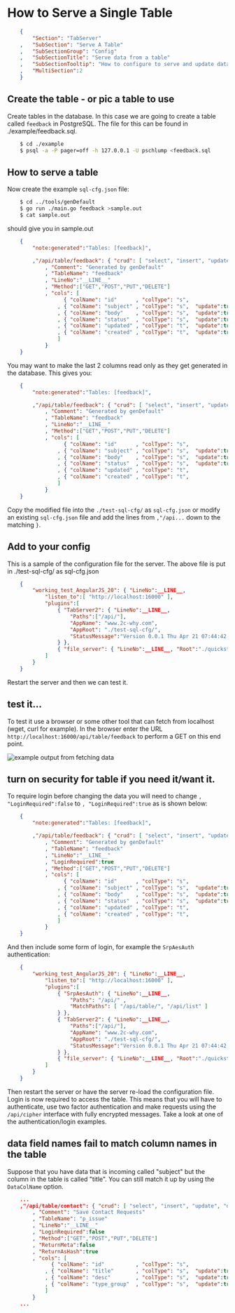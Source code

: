 How to Serve a Single Table
===========================
``` JSON
	{
		"Section": "TabServer"
	,	"SubSection": "Serve A Table"
	,	"SubSectionGroup": "Config"
	,	"SubSectionTitle": "Serve data from a table"
	,	"SubSectionTooltip": "How to configure to serve and update data in a single table"
	, 	"MultiSection":2
	}
```




## Create the table - or pic a table to use

Create tables in the database.  In this case we are going to create a table called `feedback` in PostgreSQL.
The file for this can be found in ./example/feedback.sql.

``` bash
	$ cd ./example
	$ psql -a -P pager=off -h 127.0.0.1 -U pschlump <feedback.sql
```


## How to serve a table

Now create the example `sql-cfg.json` file:

``` bash
	$ cd ../tools/genDefault
	$ go run ./main.go feedback >sample.out
	$ cat sample.out
```

should give you in sample.out

``` JSON
	{
		"note:generated":"Tables: [feedback]", 

		,"/api/table/feedback": { "crud": [ "select", "insert", "update", "delete", "info" ]
			, "Comment": "Generated by genDefault"
			, "TableName": "feedback"
			, "LineNo":"__LINE__"
			, "Method":["GET","POST","PUT","DELETE"]
			, "cols": [
				  { "colName": "id"      , "colType": "s",	               "insert":true, "autoGen":true, "isPk": true }
				, { "colName": "subject" , "colType": "s",	"update":true, "insert":true		}
				, { "colName": "body"    , "colType": "s",	"update":true, "insert":true		}
				, { "colName": "status"  , "colType": "s",	"update":true, "insert":true		}
				, { "colName": "updated" , "colType": "t",	"update":true, "insert":true		}
				, { "colName": "created" , "colType": "t",	"update":true, "insert":true		}
				]
			}
	}
```

You may want to make the last 2 columns read only as they get generated in the database.  This gives you:

``` JSON
	{
		"note:generated":"Tables: [feedback]", 

		,"/api/table/feedback": { "crud": [ "select", "insert", "update", "delete", "info" ]
			, "Comment": "Generated by genDefault"
			, "TableName": "feedback"
			, "LineNo":"__LINE__"
			, "Method":["GET","POST","PUT","DELETE"]
			, "cols": [
				  { "colName": "id"      , "colType": "s",	               "insert":true, "autoGen":true, "isPk": true }
				, { "colName": "subject" , "colType": "s",	"update":true, "insert":true		}
				, { "colName": "body"    , "colType": "s",	"update":true, "insert":true		}
				, { "colName": "status"  , "colType": "s",	"update":true, "insert":true		}
				, { "colName": "updated" , "colType": "t",                                      }
				, { "colName": "created" , "colType": "t",                                      }
				]
			}
	}
```

Copy the modified file into the `./test-sql-cfg/` as `sql-cfg.json` or modify an existing `sql-cfg.json` file and add the 
lines from `,"/api...` down to the matching `}`.

## Add to your config

This is a sample of the configuration file for the server.  The above file is put in ./test-sql-cfg/ as sql-cfg.json

``` JSON
	{
		"working_test_AngularJS_20": { "LineNo":__LINE__,
			"listen_to":[ "http://localhost:16000" ],
			"plugins":[
				{ "TabServer2": { "LineNo":__LINE__,
					"Paths":["/api/"],
					"AppName": "www.2c-why.com",
					"AppRoot": "./test-sql-cfg/",
					"StatusMessage":"Version 0.0.1 Thu Apr 21 07:44:42 MDT 2016"
				} },
				{ "file_server": { "LineNo":__LINE__, "Root":"./quickstart", "Paths":"/"  } }
			]
		}
	}
```

Restart the server and then we can test it.

## test it...

To test it use a browser or some other tool that can fetch from localhost (wget, curl for example).
In the browser enter the URL `http://localhost:16000/api/table/feedback` to perform a GET on this end point.

![example output from fetching data](https://github.com/pschlump/TabServer2/raw/master/img/example.png "example output")



## turn on security for table if you need it/want it.

To require login before changing the data you will need to change `, "LoginRequired":false` to `, "LoginRequired":true`
as is shown below:

``` JSON
	{
		"note:generated":"Tables: [feedback]", 

		,"/api/table/feedback": { "crud": [ "select", "insert", "update", "delete", "info" ]
			, "Comment": "Generated by genDefault"
			, "TableName": "feedback"
			, "LineNo":"__LINE__"
			, "LoginRequired":true
			, "Method":["GET","POST","PUT","DELETE"]
			, "cols": [
				  { "colName": "id"      , "colType": "s",	               "insert":true, "autoGen":true, "isPk": true }
				, { "colName": "subject" , "colType": "s",	"update":true, "insert":true		}
				, { "colName": "body"    , "colType": "s",	"update":true, "insert":true		}
				, { "colName": "status"  , "colType": "s",	"update":true, "insert":true		}
				, { "colName": "updated" , "colType": "t",                                      }
				, { "colName": "created" , "colType": "t",                                      }
				]
			}
	}
```

And then include some form of login, for example the `SrpAesAuth` authentication:

``` JSON
	{
		"working_test_AngularJS_20": { "LineNo":__LINE__,
			"listen_to":[ "http://localhost:16000" ],
			"plugins":[
				{ "SrpAesAuth": { "LineNo":__LINE__,
					"Paths": "/api/" ,
					"MatchPaths": [ "/api/table/", "/api/list" ]
				} },
				{ "TabServer2": { "LineNo":__LINE__,
					"Paths":["/api/"],
					"AppName": "www.2c-why.com",
					"AppRoot": "./test-sql-cfg/",
					"StatusMessage":"Version 0.0.1 Thu Apr 21 07:44:42 MDT 2016"
				} },
				{ "file_server": { "LineNo":__LINE__, "Root":"./quickstart", "Paths":"/"  } }
			]
		}
	}
```

Then restart the server or have the server re-load the configuration file.  Login is now required to access
the table.  This means that you will have to authenticate, use two factor authentication and make requests using the
`/api/cipher` interface with fully encrypted messages.  Take a look at one of the authentication/login examples.


## data field names fail to match column names in the table

Suppose that you have data that is incoming called "subject" but the column in the table is called "title".
You can still match it up by using the `DataColName` option.

``` JSON
	...
	,"/api/table/contact": { "crud": [ "select", "insert", "update", "delete", "info" ]
		, "Comment": "Save Contact Requests"
		, "TableName": "p_issue"
		, "LineNo":"__LINE__"
		, "LoginRequired":false
		, "Method":["GET","POST","PUT","DELETE"]
		, "ReturnMeta":false
		, "ReturnAsHash":true
		, "cols": [
			  { "colName": "id"    		 , "colType": "s",	               "insert":true, "autoGen":true, "isPk":true 	}
			, { "colName": "title"	 	 , "colType": "s",	"update":true, "insert":true						, "DataColName":"subject"		}
			, { "colName": "desc"		 , "colType": "s",	"update":true, "insert":true								}
			, { "colName": "type_group"	 , "colType": "s",	"update":true, "insert":true, "default":"contact"			}
			]
		}
	...

```




